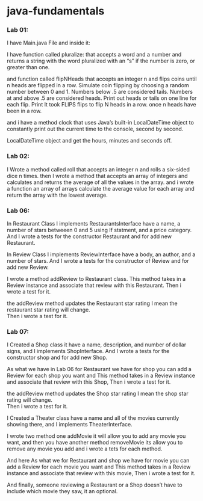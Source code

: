 # java-fundamentals


### Lab 01:
I have Main.java File and inside it:

I have function called pluralize:  that accepts a word and a number and returns a string with the word pluralized with an “s” if the number is zero, or greater than one.
 
and function called flipNHeads that accepts an integer n and flips coins until n heads are flipped in a row. Simulate coin flipping by choosing a random number between 0 and 1. Numbers below .5 are considered tails. Numbers at and above .5 are considered heads. Print out heads or tails on one line for each flip. Print It took FLIPS flips to flip N heads in a row. once n heads have been in a row.

and i have a method clock that uses Java’s built-in LocalDateTime object to constantly print out the current time to the console, second by second. 

LocalDateTime object and get the hours, minutes and seconds off.


### Lab 02:
I  Wrote a method called roll that accepts an integer n and rolls a six-sided dice n times. 
then I wrote a method that accepts an array of integers and calculates and returns the average of all the values in the array.
and i wrote a function an array of arrays calculate the average value for each array and return the array with the lowest average.


### Lab 06:
In  Restaurant Class I implements RestaurantsInterface
have a name, a number of stars betweeen 0 and 5 using If statment, and a price category.
And I wrote a tests for the constructor Restaurant and for add new Restaurant.
 
In Review Class I implements ReviewInterface
have a body, an author, and a number of stars.
And I wrote a tests for the constructor  of Review and for add new Review.

I wrote a method addReview to Restaurant class.
 This method takes in a Review instance and associate that review with this Restaurant. 
 Then i wrote a test for it.

 the addReview method updates the Restaurant star rating I mean the restaurant star rating will change.  
  Then i wrote a test for it.


### Lab 07:
I Created a Shop class it have a name, description, and number of dollar signs, and I implements ShopInterface.
And I wrote a tests for the constructor shop and for add new Shop.

As what we have in Lab 06 for Restaurant we have for shop you can add a Review for each shop you want and This method takes in a Review instance and associate that review with this Shop,  Then i wrote a test for it.


 the addReview method updates the Shop star rating I mean the shop star rating will change.  
  Then i wrote a test for it.

I Created a Theater class have a name and all of the movies currently showing there, and I implements TheaterInterface.

I wrote two method one addMovie it will allow you to add any movie you want, and then you have another method removeMovie its allow you to remove any movie you add
and i wrote a tets for each method.

And here As what we for Restaurant and shop we have for movie you can add a Review for each movie you want and This method takes in a Review instance and associate that review with this movie,  Then i wrote a test for it.

And finally, someone reviewing a Restaurant or a Shop doesn’t have to include which movie they saw, it an optional.

